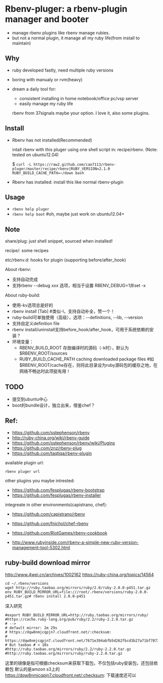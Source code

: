 # Rbenv-pluger: a rbenv-plugin manager and booter

* manage rbenv plugins like rbenv manage rubies.
* but not a normal plugin, it manage all my ruby life(from install to maintain) 

## Why

* ruby developed fastly, need multiple ruby versions
* boring with manualy or rvm(heavy)
* dream a daily tool for: 
  * consistent installing in home notebook/office pc/vsp server
  * easily manage my ruby life

  rbenv from 37signals maybe your option. I love it, also some plugins.

## Install

* Rbenv has not installed(Recommended)

  intall rbenv with this pluger using one shell script in: recipe/rbenv. (Note: tested on ubuntu12.04)

  $ `curl -L https://raw2.github.com/cao7113/rbenv-pluger/master/recipe/rbenv|RUBY_VERSION=2.1.0 RUBY_BUILD_CACHE_PATH=~/down bash`

* Rbenv has installed: install this like normal rbenv-plugin

## Usage

* `rbenv help pluger`
* `rbenv help boot` #oh, maybe just work on ubuntu12.04+

## Note

  share/plug:  just shell snippet, sourced when installed!

  recipe/:     some recipes

  etc/rbenv.d: hooks for plugin (supporting before/after_hook)

About rbenv:

  * 支持自动完成
  * 支持rbenv --debug xxx 选项，相当于设置 RBENV_DEBUG=1并set -x

About ruby-build:

  * 使用-kv选项总是好的
  * rbenv install [Tab] #类似-l，支持自动补全，赞一个！
  * ruby-build可单独使用（高级），选项：--definitions, --lib, --version
  * 支持自定义definition file
  * rbenv install/uninstall支持before_hook/after_hook，可用于系统依赖的安装？
  * 环境变量：
    * RBENV_BUILD_ROOT 存放编译时的源码（-k时），默认为$RBENV_ROOT/sources
    * RUBY_BUILD_CACHE_PATH caching downloaded package files #如$RBENV_ROOT/cache存在，则将此目录设为ruby源码包的缓存之地，在网络不畅达时此项挺有用！

## TODO

* 提交到ubuntu中心
* boot的bundle设计，独立出来，借鉴chef？

## Ref:

* https://github.com/sstephenson/rbenv
* http://ruby-china.org/wiki/rbenv-guide
* https://github.com/sstephenson/rbenv/wiki/Plugins
* https://github.com/znz/rbenv-plug
* https://github.com/taqtiqa/rbenv-plugin

available plugin url: 

  `rbenv pluger url`

other plugins you maybe intrested:

* https://github.com/fesplugas/rbenv-bootstrap
* https://github.com/fesplugas/rbenv-installer

integreate in other environments(capistrano, chef): 

* https://github.com/capistrano/rbenv
* https://github.com/fnichol/chef-rbenv
* https://github.com/RiotGames/rbenv-cookbook

* http://www.rubyinside.com/rbenv-a-simple-new-ruby-version-management-tool-5302.html

## ruby-build download mirror

http://www.4wei.cn/archives/1002162
https://ruby-china.org/topics/14564

```
cd ~/.rbenv/versions
wget http://ruby.taobao.org/mirrors/ruby/2.0/ruby-2.0.0-p451.tar.gz
env RUBY_BUILD_MIRROR_URL=file:///root/.rbenv/versions/ruby-2.0.0-p451.tar.gz# rbenv install 2.0.0-p451
```

深入研究

```
#export RUBY_BUILD_MIRROR_URL=http://ruby.taobao.org/mirrors/ruby/ 
#https://cache.ruby-lang.org/pub/ruby/2.2/ruby-2.2.0.tar.gz
# -->
# default mirror: 2m 29s
# https://dqw8nmjcqpjn7.cloudfront.net/:checksum:
# https://dqw8nmjcqpjn7.cloudfront.net/7671e394abfb5d262fbcd3b27a71bf78737c7e9347fa21c39e58b0bb9c4840fc
# But taobao # < 10s
#http://ruby.taobao.org/mirrors/ruby/2.2/ruby-2.2.0.tar.gz
#http://ruby.taobao.org/mirrors/ruby/ruby-2.2.0.tar.gz
```

这里的镜像是指可根据checksum来获取下载包，不仅包括ruby安装包，还包括依赖包
默认的是amzon s3上的 https://dqw8nmjcqpjn7.cloudfront.net/:checksum:
下载速度还可以
